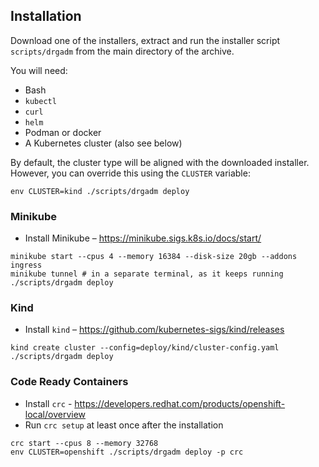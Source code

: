 ## Installation

Download one of the installers, extract and run the installer script `scripts/drgadm` from the main directory of
the archive.

You will need:

* Bash
* `kubectl`
* `curl`
* `helm`
* Podman or docker
* A Kubernetes cluster (also see below)

By default, the cluster type will be aligned with the downloaded installer. However, you can override this using
the `CLUSTER` variable:

~~~shell
env CLUSTER=kind ./scripts/drgadm deploy
~~~

### Minikube

* Install Minikube – https://minikube.sigs.k8s.io/docs/start/

~~~shell
minikube start --cpus 4 --memory 16384 --disk-size 20gb --addons ingress
minikube tunnel # in a separate terminal, as it keeps running
./scripts/drgadm deploy
~~~

### Kind

* Install `kind` – https://github.com/kubernetes-sigs/kind/releases

~~~shell
kind create cluster --config=deploy/kind/cluster-config.yaml
./scripts/drgadm deploy
~~~

### Code Ready Containers

* Install `crc` - https://developers.redhat.com/products/openshift-local/overview
* Run `crc setup` at least once after the installation

~~~shell
crc start --cpus 8 --memory 32768
env CLUSTER=openshift ./scripts/drgadm deploy -p crc
~~~
